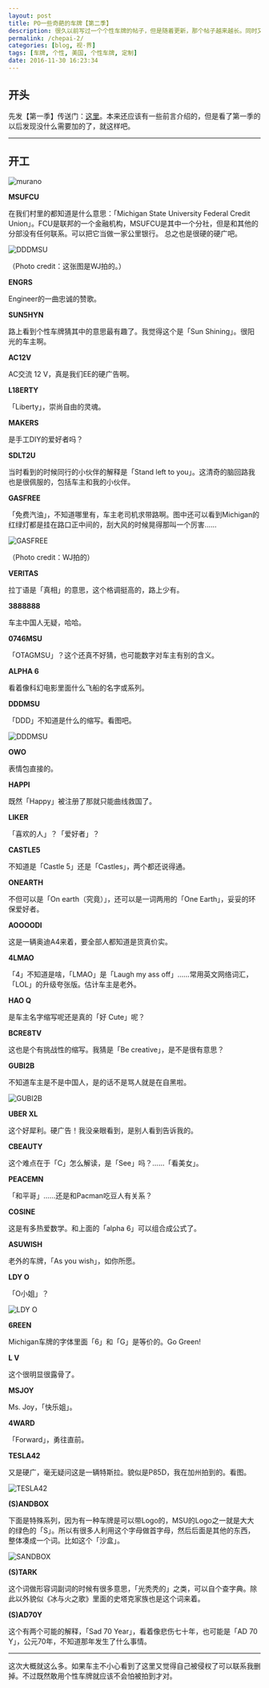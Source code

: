 ```yaml
---
layout: post
title: PO一些奇葩的车牌【第二季】
description: 很久以前写过一个个性车牌的帖子，但是随着更新，那个帖子越来越长。同时又攒了不少没发的，所以干脆建一个新的日志来发布了。这次还有很多图证明
permalink: /chepai-2/
categories: [blog, 视·界]
tags: [车牌, 个性, 美国, 个性车牌, 定制]
date: 2016-11-30 16:23:34
--- 
```


## 开头

先发【第一季】传送门：[这里](/chepai/)。本来还应该有一些前言介绍的，但是看了第一季的以后发现没什么需要加的了，就这样吧。

---

## 开工

![murano](http://lanternd.qiniudn.com/Pic4Post/chepai/chepai-murano.jpg "MURANO")

**MSUFCU**

在我们村里的都知道是什么意思：「Michigan State University Federal Credit Union」。FCU是联邦的一个金融机构，MSUFCU是其中一个分社，但是和其他的分部没有任何联系。可以把它当做一家公里银行。 总之也是很硬的硬广吧。

![DDDMSU](http://lanternd.qiniudn.com/Pic4Post/chepai/chepai-msufcu.jpg "MSUFCU")

（Photo credit：这张图是WJ拍的。）

**ENGRS**

Engineer的一曲忠诚的赞歌。

**SUN5HYN**

路上看到个性车牌猜其中的意思最有趣了。我觉得这个是「Sun Shining」。很阳光的车主啊。

**AC12V**

AC交流 12 V，真是我们EE的硬广告啊。

**L18ERTY**

「Liberty」，崇尚自由的灵魂。

**MAKERS**

是手工DIY的爱好者吗？

**SDLT2U**

当时看到的时候同行的小伙伴的解释是「Stand left to you」。这清奇的脑回路我也是很佩服的，包括车主和我的小伙伴。

**GASFREE**

「免费汽油」，不知道哪里有，车主老司机求带路啊。图中还可以看到Michigan的红绿灯都是挂在路口正中间的，刮大风的时候晃得那叫一个厉害……

![GASFREE](http://lanternd.qiniudn.com/Pic4Post/chepai/chepai-gasfree.jpeg "GASFREE")

（Photo credit：WJ拍的）

**VERITAS**

拉丁语是「真相」的意思，这个格调挺高的，路上少有。

**3888888**

车主中国人无疑，哈哈。

**0746MSU**

「OTAGMSU」？这个还真不好猜，也可能数字对车主有别的含义。

**ALPHA 6**

看着像科幻电影里面什么飞船的名字或系列。

**DDDMSU**

「DDD」不知道是什么的缩写。看图吧。

![DDDMSU](http://lanternd.qiniudn.com/Pic4Post/chepai/chepai-dddmsu.jpg "DDDMSU")

**OWO**

表情包直接的。

**HAPPI**

既然「Happy」被注册了那就只能曲线救国了。

**LIKER**

「喜欢的人」？「爱好者」？

**CASTLE5**

不知道是「Castle 5」还是「Castles」，两个都还说得通。

**ONEARTH**

不但可以是「On earth（究竟）」，还可以是一词两用的「One Earth」，妥妥的环保爱好者。

**AOOOODI**

这是一辆奥迪A4来着，要全部人都知道是货真价实。

**4LMAO**

「4」不知道是啥，「LMAO」是「Laugh my ass off」……常用英文网络词汇，「LOL」的升级夸张版。估计车主是老外。

**HAO Q**

是车主名字缩写呢还是真的「好 Cute」呢？

**BCRE8TV**

这也是个有挑战性的缩写。我猜是「Be creative」，是不是很有意思？

**GUBI2B**

不知道车主是不是中国人，是的话不是骂人就是在自黑啦。

![GUBI2B](http://lanternd.qiniudn.com/Pic4Post/chepai/chepai-gubi2b.jpg "GUBI2B")

**UBER XL**

这个好犀利。硬广告！我没亲眼看到，是别人看到告诉我的。

**CBEAUTY**

这个难点在于「C」怎么解读，是「See」吗？……「看美女」。

**PEACEMN**

「和平哥」……还是和Pacman吃豆人有关系？

**COSINE**

这是有多热爱数学。和上面的「alpha 6」可以组合成公式了。

**ASUWISH**

老外的车牌，「As you wish」，如你所愿。

**LDY O**

「O小姐」？

![LDY O](http://lanternd.qiniudn.com/Pic4Post/chepai/chepai-ldyo.jpg "LDY O")

**6REEN**

Michigan车牌的字体里面「6」和「G」是等价的。Go Green!

**L V**

这个很明显很露骨了。

**MSJOY**

Ms. Joy，「快乐姐」。

**4WARD**

「Forward」，勇往直前。

**TESLA42**

又是硬广，毫无疑问这是一辆特斯拉。貌似是P85D，我在加州拍到的。看图。

![TESLA42](http://lanternd.qiniudn.com/Pic4Post/chepai/chepai-tesla42.jpg "TESLA42")

**(S)ANDBOX**

下面是特殊系列，因为有一种车牌是可以带Logo的，MSU的Logo之一就是大大的绿色的「S」。所以有很多人利用这个字母做首字母，然后后面是其他的东西，整体凑成一个词。比如这个「沙盒」。

![SANDBOX](http://lanternd.qiniudn.com/Pic4Post/chepai/chepai-sandbox.jpg "SANDBOX")

**(S)TARK**

这个词做形容词副词的时候有很多意思，「光秃秃的」之类，可以自个查字典。除此以外貌似《冰与火之歌》里面的史塔克家族也是这个词来着。

**(S)AD70Y**

这个有两个可能的解释，「Sad 70 Year」，看着像悲伤七十年，也可能是「AD 70 Y」，公元70年，不知道那年发生了什么事情。

---

这次大概就这么多。如果车主不小心看到了这里又觉得自己被侵权了可以联系我删掉。不过既然敢用个性车牌就应该不会怕被拍到才对。





